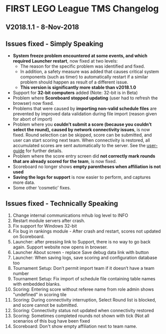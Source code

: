 # FIRST LEGO League TMS Changelog

## V2018.1.1 - 8-Nov-2018

## Issues fixed - Simply Speaking

- **System freeze problem encountered at some events, and which required Launcher restart**, now fixed at two levels:
  - The reason for the specific problem was identified and fixed.
  - In addition, a safety measure was added that causes critical system components (such as timer) to automatically restart if a similar problem should happen as result of a different issue.
  - **This version is significantly more stable than v2018.1.0**
- Support for **32-bit computers** added (Note: 32-bit is in Beta)
- Problem where **Scoreboard stopped updating** (user had to refresh the browser) now fixed.
- Problems that were caused by **importing non-valid schedule files** are prevented by improved data validation during file import (reason given for abort of import)
- Problem where you **couldn’t submit a score (because you couldn’t select the round), caused by network connectivity issues**, is now fixed. Round selection can be skipped, score can be submitted, and user can start scoring next team. When connectivity is restored, all accumulated scores are sent automatically to the server. See the [user-guide](https://github.com/FirstLegoLeague/Launcher/blob/user-guide/docs/userguide.md#bad-scores) for further details.
- Problem where the score entry screen did **not correctly mark rounds that are already scored for the team**, is now fixed.
- Scoreboard no longer shows **empty parentheses when affiliation is not used**
- **Saving the logs for support** is now easier to perform, and captures more data.
- Some other ‘cosmetic’ fixes.

## Issues fixed - Technically Speaking

1. Change internal communications mhub log level to INFO
1. Restart module servers after crash.
1. Fix support for Windows 32-bit
1. Fix bug in rankings module - After crash and restart, scores not updated on Scoreboard.
1. Launcher: after pressing link to Support, there is no way to go back again. Support website now opens in browser.
1. Launcher About screen - replace Save debug data link with button
1. Launcher: When saving logs, save scoring and configuration database too
1. Tournament Setup: Don’t permit import team if it doesn’t have a team number
1. Tournament Setup: Fix import of schedule file containing table names with embedded blanks.
1. Scoring: Entering score without referee name from role admin shows "undefined" in scoring tile
1. Scoring: During connectivity interruption, Select Round list is blocked, and score cannot be submitted.
1. Scoring: Connectivity status not updated when connectivity restored
1. Scoring: Sometimes completed rounds not shown with tick (Not all scenarios of this bug have been fixed
1. Scoreboard: Don't show empty affiliation next to team name.

